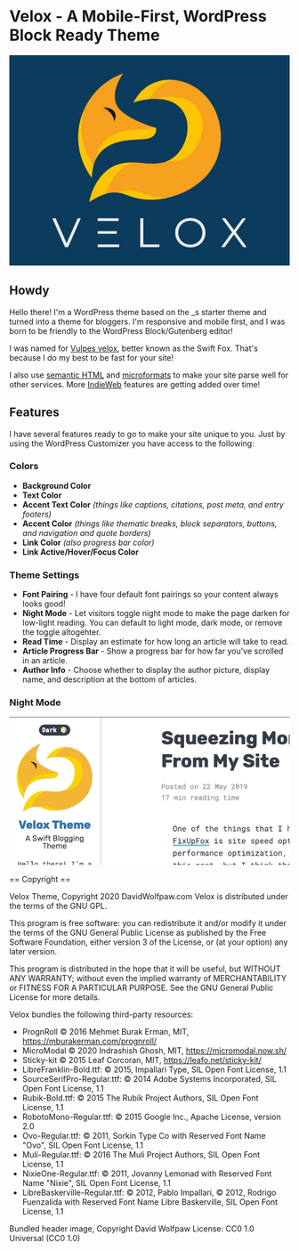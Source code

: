 # Velox - A Mobile-First, WordPress Block Ready Theme
![Velox Theme icon](screenshots/screenshot.jpg)

## Howdy

Hello there! I'm a WordPress theme based on the _s starter theme and turned into a theme for bloggers. I'm responsive and mobile first, and I was born to be friendly to the WordPress Block/Gutenberg editor! 

I was named for [Vulpes velox](https://en.wikipedia.org/wiki/Swift_fox), better known as the Swift Fox. That's because I do my best to be fast for your site!

I also use [semantic HTML](https://developer.mozilla.org/en-US/docs/Glossary/Semantics#Semantics_in_HTML) and [microformats](http://microformats.org/) to make your site parse well for other services. More [IndieWeb](https://indieweb.org/) features are getting added over time!

## Features

I have several features ready to go to make your site unique to you. Just by using the WordPress Customizer you have access to the following:

### Colors
*  __Background Color__
*  __Text Color__
*  __Accent Text Color__ _(things like captions, citations, post meta, and entry footers)_
*  __Accent Color__ _(things like thematic breaks, block separators, buttons, and navigation and quote borders)_
* __Link Color__ _(also progress bar color)_
* __Link Active/Hover/Focus Color__
### Theme Settings
* __Font Pairing__ - I have four default font pairings so your content always looks good!
* __Night Mode__ - Let visitors toggle night mode to make the page darken for low-light reading. You can default to light mode, dark mode, or remove the toggle altogehter.
* __Read Time__ - Display an estimate for how long an article will take to read.
* __Article Progress Bar__ - Show a progress bar for how far you've scrolled in an article.
* __Author Info__ - Choose whether to display the author picture, display name, and description at the bottom of articles.

### Night Mode
![Night Mode Animation](screenshots/night-mode.gif)

== Copyright ==

Velox Theme, Copyright 2020 DavidWolfpaw.com
Velox is distributed under the terms of the GNU GPL.

This program is free software: you can redistribute it and/or modify
it under the terms of the GNU General Public License as published by
the Free Software Foundation, either version 3 of the License, or
(at your option) any later version.

This program is distributed in the hope that it will be useful,
but WITHOUT ANY WARRANTY; without even the implied warranty of
MERCHANTABILITY or FITNESS FOR A PARTICULAR PURPOSE. See the
GNU General Public License for more details.

Velox bundles the following third-party resources:

* PrognRoll © 2016 Mehmet Burak Erman, MIT, https://mburakerman.com/prognroll/
* MicroModal © 2020 Indrashish Ghosh, MIT, https://micromodal.now.sh/
* Sticky-kit © 2015 Leaf Corcoran, MIT, https://leafo.net/sticky-kit/
* LibreFranklin-Bold.ttf: © 2015, Impallari Type, SIL Open Font License, 1.1
* SourceSerifPro-Regular.ttf: © 2014 Adobe Systems Incorporated, SIL Open Font License, 1.1
* Rubik-Bold.ttf: © 2015 The Rubik Project Authors, SIL Open Font License, 1.1
* RobotoMono-Regular.ttf: © 2015 Google Inc., Apache License, version 2.0
* Ovo-Regular.ttf: © 2011, Sorkin Type Co with Reserved Font Name "Ovo", SIL Open Font License, 1.1
* Muli-Regular.ttf: © 2016 The Muli Project Authors, SIL Open Font License, 1.1
* NixieOne-Regular.ttf: © 2011, Jovanny Lemonad with Reserved Font Name "Nixie", SIL Open Font License, 1.1
* LibreBaskerville-Regular.ttf: © 2012, Pablo Impallari, © 2012, Rodrigo Fuenzalida with Reserved Font Name Libre Baskerville, SIL Open Font License, 1.1

Bundled header image, Copyright David Wolfpaw
License: CC0 1.0 Universal (CC0 1.0)
